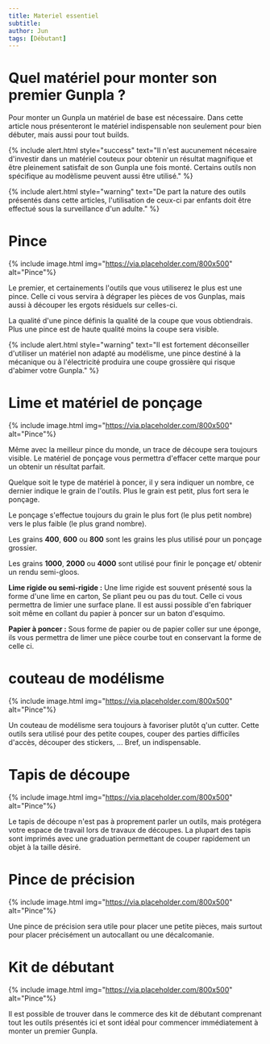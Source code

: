 ```yaml
---
title: Materiel essentiel
subtitle:
author: Jun
tags: [Débutant]
---
```


# Quel matériel pour monter son premier Gunpla ?

Pour monter un Gunpla un matériel de base est nécessaire. Dans cette article nous présenteront le matériel indispensable non seulement pour bien débuter, mais aussi pour tout builds.

{% include alert.html style="success" text="Il n'est aucunement nécesaire d'investir dans un matériel couteux pour obtenir un résultat magnifique et être pleinement satisfait de son Gunpla une fois monté. Certains outils non spécifique au modèlisme peuvent aussi être utilisé." %}

{% include alert.html style="warning" text="De part la nature des outils présentés dans cette articles, l'utilisation de ceux-ci par enfants doit être effectué sous la surveillance d'un adulte." %}

# Pince

{% include image.html img="https://via.placeholder.com/800x500" alt="Pince"%}

Le premier, et certainements l'outils que vous utiliserez le plus est une pince. Celle ci vous servira à dégraper les pièces de vos Gunplas, mais aussi à découper les ergots résiduels sur celles-ci.

La qualité d'une pince définis la qualité de la coupe que vous obtiendrais. Plus une pince est de haute qualité moins la coupe sera visible.

{% include alert.html style="warning" text="Il est fortement déconseiller d'utiliser un matériel non adapté au modélisme, une pince destiné à la mécanique ou à l'électricité produira une coupe grossière qui risque d'abimer votre Gunpla." %}

# Lime et matériel de ponçage

{% include image.html img="https://via.placeholder.com/800x500" alt="Pince"%}

Même avec la meilleur pince du monde, un trace de découpe sera toujours visible. Le matériel de ponçage vous permettra d'effacer cette marque pour un obtenir un résultat parfait.

Quelque soit le type de matériel à poncer, il y sera indiquer un nombre, ce dernier indique le grain de l'outils. Plus le grain est petit, plus fort sera le ponçage.

Le ponçage s'effectue toujours du grain le plus fort (le plus petit nombre) vers le plus faible (le plus grand nombre).

Les grains **400**, **600** ou **800** sont les grains les plus utilisé pour un ponçage grossier.

Les grains **1000**, **2000** ou **4000** sont utilisé pour finir le ponçage et/ obtenir un rendu semi-gloos.

**Lime rigide ou semi-rigide :** Une lime rigide est souvent présenté sous la forme d'une lime en carton, Se pliant peu ou pas du tout. Celle ci vous permettra de limier une surface plane. Il est aussi possible d'en fabriquer soit même en collant du papier à poncer sur un baton d'esquimo.

**Papier à poncer :** Sous forme de papier ou de papier coller sur une éponge, ils vous permettra de limer une pièce courbe tout en conservant la forme de celle ci.

# couteau de modélisme

{% include image.html img="https://via.placeholder.com/800x500" alt="Pince"%}

Un couteau de modélisme sera toujours à favoriser plutôt q'un cutter. Cette outils sera utilisé pour des petite coupes, couper des parties difficiles d'accès, découper des stickers, ... Bref, un indispensable.

# Tapis de découpe

{% include image.html img="https://via.placeholder.com/800x500" alt="Pince"%}

Le tapis de découpe n'est pas à proprement parler un outils, mais protégera votre espace de travail lors de travaux de découpes. La plupart des tapis sont imprimés avec une graduation permettant de couper rapidement un objet à la taille désiré.

# Pince de précision

{% include image.html img="https://via.placeholder.com/800x500" alt="Pince"%}

Une pince de précision sera utile pour placer une petite pièces, mais surtout pour placer précisément un autocallant ou une décalcomanie.

# Kit de débutant

{% include image.html img="https://via.placeholder.com/800x500" alt="Pince"%}

Il est possible de trouver dans le commerce des kit de débutant comprenant tout les outils présentés ici et sont idéal pour commencer immédiatement à monter un premier Gunpla. 